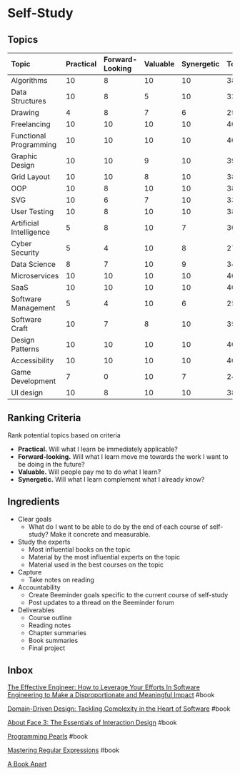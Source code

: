 # Self-Study

## Topics

| Topic | Practical | Forward-Looking | Valuable | Synergetic | Total |
| :--- | :--- | :--- | :--- | :--- | :--- |
| Algorithms | 10 | 8 | 10 | 10 | 38 |
| Data Structures | 10 | 8 | 5 | 10 | 33 |
| Drawing | 4 | 8 | 7 | 6 | 25 |
| Freelancing | 10 | 10 | 10 | 10 | 40 |
| Functional Programming | 10 | 10 | 10 | 10 | 40 |
| Graphic Design | 10 | 10 | 9 | 10 | 39 |
| Grid Layout | 10 | 10 | 8 | 10 | 38 |
| OOP | 10 | 8 | 10 | 10 | 38 |
| SVG | 10 | 6 | 7 | 10 | 33 |
| User Testing | 10 | 8 | 10 | 10 | 38 |
| Artificial Intelligence | 5 | 8 | 10 | 7 | 30 |
| Cyber Security | 5 | 4 | 10 | 8 | 27 |
| Data Science | 8 | 7 | 10 | 9 | 34 |
| Microservices | 10 | 10 | 10 | 10 | 40 |
| SaaS | 10 | 10 | 10 | 10 | 40 |
| Software Management | 5 | 4 | 10 | 6 | 25 |
| Software Craft | 10 | 7 | 8 | 10 | 35 |
| Design Patterns | 10 | 10 | 10 | 10 | 40 |
| Accessibility | 10 | 10 | 10 | 10 | 40 |
| Game Development | 7 | 0 | 10 | 7 | 24 |
| UI design | 10 | 8 | 10 | 10 | 38 |

## Ranking Criteria

Rank potential topics based on criteria

* **Practical.** Will what I learn be immediately applicable? 
* **Forward-looking.** Will what I learn move me towards the work I want to be doing in the future?
* **Valuable.** Will people pay me to do what I learn? 
* **Synergetic.** Will what I learn complement what I already know? 

## Ingredients

* Clear goals
  * What do I want to be able to do by the end of each course of self-study? Make it concrete and measurable.
* Study the experts
  * Most influential books on the topic
  * Material by the most influential experts on the topic
  * Material used in the best courses on the topic
* Capture
  * Take notes on reading
* Accountability
  * Create Beeminder goals specific to the current course of self-study
  * Post updates to a thread on the Beeminder forum
* Deliverables
  * Course outline
  * Reading notes
  * Chapter summaries
  * Book summaries
  * Final project

## Inbox

[The Effective Engineer: How to Leverage Your Efforts In Software Engineering to Make a Disproportionate and Meaningful Impact](https://www.goodreads.com/book/show/25238425-the-effective-engineer) \#book

[Domain-Driven Design: Tackling Complexity in the Heart of Software](https://www.goodreads.com/book/show/179133.Domain_Driven_Design) \#book

[About Face 3: The Essentials of Interaction Design](https://www.goodreads.com/book/show/289062.About_Face_3) \#book

[Programming Pearls](https://www.goodreads.com/book/show/52084.Programming_Pearls) \#book

[Mastering Regular Expressions](https://www.goodreads.com/book/show/703099.Mastering_Regular_Expressions) \#book

[A Book Apart](https://abookapart.com/)



